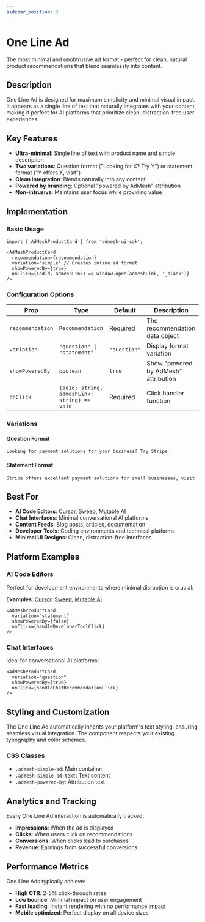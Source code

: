 ```yaml
---
sidebar_position: 2
---
```


# One Line Ad

The most minimal and unobtrusive ad format - perfect for clean, natural product recommendations that blend seamlessly into content.

## Description

One Line Ad is designed for maximum simplicity and minimal visual impact. It appears as a single line of text that naturally integrates with your content, making it perfect for AI platforms that prioritize clean, distraction-free user experiences.

## Key Features

- **Ultra-minimal**: Single line of text with product name and simple description
- **Two variations**: Question format ("Looking for X? Try Y") or statement format ("Y offers X, visit")
- **Clean integration**: Blends naturally into any content
- **Powered by branding**: Optional "powered by AdMesh" attribution
- **Non-intrusive**: Maintains user focus while providing value

## Implementation

### Basic Usage

```tsx
import { AdMeshProductCard } from 'admesh-ui-sdk';

<AdMeshProductCard
  recommendation={recommendation}
  variation="simple" // Creates inline ad format
  showPoweredBy={true}
  onClick={(adId, admeshLink) => window.open(admeshLink, '_blank')}
/>
```

### Configuration Options

| Prop | Type | Default | Description |
|------|------|---------|-------------|
| `recommendation` | `Recommendation` | Required | The recommendation data object |
| `variation` | `"question" \| "statement"` | `"question"` | Display format variation |
| `showPoweredBy` | `boolean` | `true` | Show "powered by AdMesh" attribution |
| `onClick` | `(adId: string, admeshLink: string) => void` | Required | Click handler function |

### Variations

#### Question Format
```
Looking for payment solutions for your business? Try Stripe
```

#### Statement Format
```
Stripe offers excellent payment solutions for small businesses, visit
```

## Best For

- **AI Code Editors**: [Cursor](https://www.cursor.so), [Sweep](https://sweep.dev), [Mutable AI](https://mutable.ai)
- **Chat Interfaces**: Minimal conversational AI platforms
- **Content Feeds**: Blog posts, articles, documentation
- **Developer Tools**: Coding environments and technical platforms
- **Minimal UI Designs**: Clean, distraction-free interfaces

## Platform Examples

### AI Code Editors
Perfect for development environments where minimal disruption is crucial:

**Examples**: [Cursor](https://www.cursor.so), [Sweep](https://sweep.dev), [Mutable AI](https://mutable.ai)

```tsx
<AdMeshProductCard
  variation="statement"
  showPoweredBy={false}
  onClick={handleDeveloperToolClick}
/>
```

### Chat Interfaces
Ideal for conversational AI platforms:

```tsx
<AdMeshProductCard
  variation="question"
  showPoweredBy={true}
  onClick={handleChatRecommendationClick}
/>
```

## Styling and Customization

The One Line Ad automatically inherits your platform's text styling, ensuring seamless visual integration. The component respects your existing typography and color schemes.

### CSS Classes

- `.admesh-simple-ad`: Main container
- `.admesh-simple-ad-text`: Text content
- `.admesh-powered-by`: Attribution text

## Analytics and Tracking

Every One Line Ad interaction is automatically tracked:

- **Impressions**: When the ad is displayed
- **Clicks**: When users click on recommendations
- **Conversions**: When clicks lead to purchases
- **Revenue**: Earnings from successful conversions

## Performance Metrics

One Line Ads typically achieve:
- **High CTR**: 2-5% click-through rates
- **Low bounce**: Minimal impact on user engagement
- **Fast loading**: Instant rendering with no performance impact
- **Mobile optimized**: Perfect display on all device sizes



